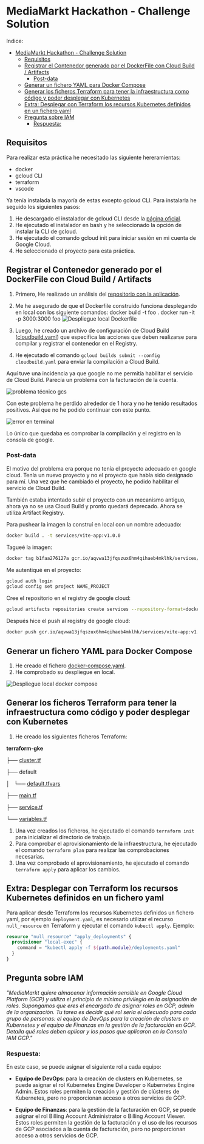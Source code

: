 # MediaMarkt Hackathon - Challenge Solution

Indice:
- [MediaMarkt Hackathon - Challenge Solution](#mediamarkt-hackathon---challenge-solution)
  - [Requisitos](#requisitos)
  - [Registrar el Contenedor generado por el DockerFile con Cloud Build / Artifacts](#registrar-el-contenedor-generado-por-el-dockerfile-con-cloud-build--artifacts)
    - [Post-data](#post-data)
  - [Generar un fichero YAML para Docker Compose](#generar-un-fichero-yaml-para-docker-compose)
  - [Generar los ficheros Terraform para tener la infraestructura como código y poder desplegar con Kubernetes](#generar-los-ficheros-terraform-para-tener-la-infraestructura-como-código-y-poder-desplegar-con-kubernetes)
  - [Extra: Desplegar con Terraform los recursos Kubernetes definidos en un fichero yaml](#extra-desplegar-con-terraform-los-recursos-kubernetes-definidos-en-un-fichero-yaml)
  - [Pregunta sobre IAM](#pregunta-sobre-iam)
    - [Respuesta:](#respuesta)



## Requisitos

Para realizar esta práctica he necesitado las siguiente hereramientas:
- docker
- gcloud CLI
- terraform
- vscode
  
Ya tenía instalada la mayoría de estas excepto gcloud CLI. Para instalarla he seguido los siguientes pasos:
1. He descargado el instalador de gcloud CLI desde la [página oficial](https://cloud.google.com/sdk/docs/install).
2. He ejecutado el instalador en bash y he seleccionado la opción de instalar la CLI de gcloud.
3. He ejecutado el comando gcloud init para iniciar sesión en mi cuenta de Google Cloud.
4. He seleccionado el proyecto para esta práctica.




## Registrar el Contenedor generado por el DockerFile con Cloud Build / Artifacts
1. Primero, He realizado un análisis del [repositorio con la aplicación](https://github.com/nuwe-io/mms-cloud-skeleton/tree/main). 
2. Me he asegurado de que el Dockerfile construido funciona desplegando en local con los siguiente comandos:
   docker build -t foo .
   docker run -it -p 3000:3000 foo
   ![Despliegue local Dockerfile](./img/img01.png)

   
3. Luego, he creado un archivo de configuración de Cloud Build ([cloudbuild.yaml](./cloudbuild.yaml)) que especifica las acciones que deben realizarse para compilar y registrar el contenedor en el Registry.
4. He ejecutado el comando `gcloud builds submit --config cloudbuild.yaml` para enviar la compilación a Cloud Build.

Aquí tuve una incidencia ya que google no me permitía habilitar el servicio de Cloud Build. Parecía un problema con la facturación de la cuenta. 

![problema técnico gcs](./img/img02.png)

Con este problema he perdido alrededor de 1 hora y no he tenido resultados positivos. Así que no he podido continuar con este punto.

![error en terminal](./img/img03.png)

Lo único que quedaba es comprobar la compilación y el registro en la consola de google.

### Post-data

El motivo del problema era porque no tenía el proyecto adecuado en google cloud. Tenía un nuevo proyecto y no el proyecto que había sido designado para mí. Una vez que he cambiado el proyecto, he podido habilitar el servicio de Cloud Build.

También estaba intentado subir el proyecto con un mecanismo antiguo, ahora ya no se usa Cloud Build y pronto quedará deprecado. Ahora se utiliza Artifact Registry.

Para pushear la imagen la construí en local con un nombre adecuado:
```bash
docker build . -t services/vite-app:v1.0.0
```
Tagueé la imagen:
```bash
docker tag b1faa276127a gcr.io/aqvwa13jfqszux6hm4qihaeb4mklhk/services/vite-app:v1.0.0
```

Me autentiqué en el proyecto:
```bash
gcloud auth login
gcloud config set project NAME_PROJECT
```

Cree el repositorio en el registry de google cloud:
```bash
gcloud artifacts repositories create services --repository-format=docker --location=us-central1 --description="Docker repository for services" --project=mediamarkt_hackathon
```

Después hice el push al registry de google cloud:

```bash
docker push gcr.io/aqvwa13jfqszux6hm4qihaeb4mklhk/services/vite-app:v1.0.0
```


## Generar un fichero YAML para Docker Compose
1. He creado el fichero [docker-compose.yaml](./docker-compose.yaml).
2. He comprobado su despliegue en local.

![Despliegue local docker compose](./img/img04.png)

## Generar los ficheros Terraform para tener la infraestructura como código y poder desplegar con Kubernetes
1. He creado los siguientes ficheros Terraform:

**terraform-gke**

├── [cluster.tf](./terraform-gke/cluster.tf)

├── default

│   └── [default.tfvars](./terraform-gke/default/default.tfvars)

├── [main.tf](./terraform-gke/main.tf)

├── [service.tf](./terraform-gke/service.tf)

└── [variables.tf](./terraform-gke/variables.tf)


1. Una vez creados los ficheros, he ejecutado el comando `terraform init` para inicializar el directorio de trabajo.
2. Para comprobar el aprovisionamiento de la infraestructura, he ejecutado el comando `terraform plan` para realizar las comprobaciones necesarias.
3. Una vez comprobado el aprovisionamiento, he ejecutado el comando `terraform apply` para aplicar los cambios.


## Extra: Desplegar con Terraform los recursos Kubernetes definidos en un fichero yaml

Para aplicar desde Terraform los recursos Kubernetes definidos un fichero yaml, por ejemplo `deployment.yaml`, es necesario utilizar el recurso `null_resource` en Terraform y ejecutar el comando `kubectl apply`. Ejemplo:

```terraform
resource "null_resource" "apply_deployments" {
  provisioner "local-exec" {
    command = "kubectl apply -f ${path.module}/deployments.yaml"
  }
}

```

## Pregunta sobre IAM

*"MediaMarkt quiere almacenar información sensible en Google Cloud Platform (GCP) y utiliza el principio de mínimo privilegio en la asignación de roles. Supongamos que eres el encargado de asignar roles en GCP, admin de la organización. Tu tarea es decidir qué rol sería el adecuado para cada grupo de personas: el equipo de DevOps para la creación de clusters en Kubernetes y el equipo de Finanzas en la gestión de la facturación en GCP. Detalla qué roles deben aplicar y los pasos que aplicaron en la Consola IAM GCP."*

### Respuesta:

En este caso, se puede asignar el siguiente rol a cada equipo:

- **Equipo de DevOps**: para la creación de clusters en Kubernetes, se puede asignar el rol Kubernetes Engine Developer o Kubernetes Engine Admin. Estos roles permiten la creación y gestión de clústeres de Kubernetes, pero no proporcionan acceso a otros servicios de GCP.

- **Equipo de Finanzas**: para la gestión de la facturación en GCP, se puede asignar el rol Billing Account Administrator o Billing Account Viewer. Estos roles permiten la gestión de la facturación y el uso de los recursos de GCP asociados a la cuenta de facturación, pero no proporcionan acceso a otros servicios de GCP.
